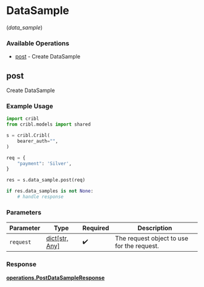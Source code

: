 # DataSample
(*data_sample*)

### Available Operations

* [post](#post) - Create DataSample

## post

Create DataSample

### Example Usage

```python
import cribl
from cribl.models import shared

s = cribl.Cribl(
    bearer_auth="",
)

req = {
    "payment": 'Silver',
}

res = s.data_sample.post(req)

if res.data_samples is not None:
    # handle response
```

### Parameters

| Parameter                                  | Type                                       | Required                                   | Description                                |
| ------------------------------------------ | ------------------------------------------ | ------------------------------------------ | ------------------------------------------ |
| `request`                                  | [dict[str, Any]](../../models//.md)        | :heavy_check_mark:                         | The request object to use for the request. |


### Response

**[operations.PostDataSampleResponse](../../models/operations/postdatasampleresponse.md)**

